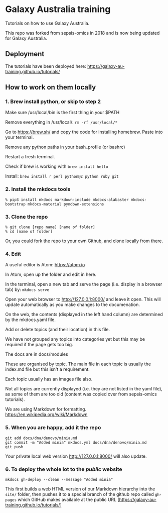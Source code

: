 # Galaxy Australia training

Tutorials on how to use Galaxy Australia.

This repo was forked from sepsis-omics in 2018 and is now being updated for Galaxy Australia.

## Deployment

The tutorials have been deployed here: https://galaxy-au-training.github.io/tutorials/

## How to work on them locally

### 1. Brew install python, or skip to step 2

Make sure /usr/local/bin is the first thing in your $PATH

Remove everything in /usr/local/: `rm -rf /usr/local/* `  

Go to https://brew.sh/ and copy the code for installing homebrew. Paste into your terminal. 

Remove any python paths in your bash_profile (or bashrc)

Restart a fresh terminal. 

Check if brew is working with `brew install hello`

Install: `brew install r perl python@2 python ruby git`

### 2. Install the mkdocs tools
```
% pip3 install mkdocs markdown-include mkdocs-alabaster mkdocs-bootstrap mkdocs-material pymdown-extensions
```

### 3. Clone the repo
```
% git clone [repo name] [name of folder]
% cd [name of folder]
```

Or, you could fork the repo to your own Github, and clone locally from there. 

### 4. Edit

A useful editor is Atom: https://atom.io

In Atom, open up the folder and edit in here. 

In the terminal, open a new tab and serve the page (i.e. display in a browser tab) by: `mkdocs serve`

Open your web browser to http://127.0.0.1:8000/ and leave it open.
This will update automatically as you make changes to the documenation.

On the web, the contents (displayed in the left hand column) are determined by the mkdocs.yaml file. 

Add or delete topics (and their location) in this file. 

We have not grouped any topics into categories yet but this may be required if the page gets too big. 

The docs are in docs/modules

These are organised by topic. The main file in each topic is usually the index.md file but this isn't a requirement. 

Each topic usually has an images file also. 

Not all topics are currently displayed (i.e. they are not listed in the yaml file), as some of them are too old (content was copied over from sepsis-omics tutorials). 

We are using Markdown for formatting. https://en.wikipedia.org/wiki/Markdown

### 5. When you are happy, add it the repo
```
git add docs/dna/denovo/minia.md
git commit -m "Added minia" mkdocs.yml docs/dna/denovo/minia.md
git push
```
Your private local web version  http://127.0.0.1:8000/ will also update.

### 6. To deploy the whole lot to the *public* website
```
mkdocs gh-deploy --clean --message "Added minia"
```
This first builds a web HTML version of our Markdown hierarchy into the `site/` folder, then pushes it to a special
branch of the github repo called `gh-pages` which GitHub makes available at the public URL
[https://galaxy-au-training.github.io/tutorials/]
